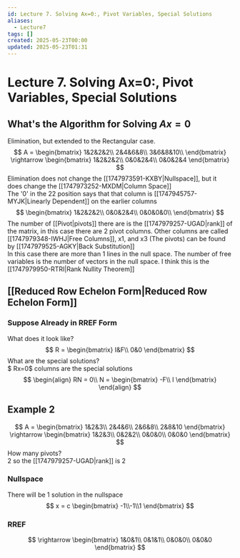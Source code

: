 ```yaml
---
id: Lecture 7. Solving Ax=0:, Pivot Variables, Special Solutions
aliases:
  - Lecture7
tags: []
created: 2025-05-23T00:00
updated: 2025-05-23T01:31
---
```


# Lecture 7. Solving Ax=0:, Pivot Variables, Special Solutions
## What's the Algorithm for Solving $Ax=0$
Elimination, but extended to the Rectangular case.
$$
A = \begin{bmatrix}
1&2&2&2\\
2&4&6&8\\
3&6&8&10\\
\end{bmatrix} \rightarrow \begin{bmatrix}
1&2&2&2\\
0&0&2&4\\
0&0&2&4
\end{bmatrix}
$$
Elimination does not change the [[1747973591-KXBY|Nullspace]], but it does change the [[1747973252-MXDM|Column Space]]\
The '0' in the 22 position says that that column is [[1747945757-MYJK|Linearly Dependent]] on the earlier columns
$$
\begin{bmatrix}
1&2&2&2\\
0&0&2&4\\
0&0&0&0\\
\end{bmatrix}
$$
The number of [[Pivot|pivots]] there are is the [[1747979257-UGAD|rank]] of the matrix, in this case there are 2 pivot columns. Other columns are called [[1747979348-IWHJ|Free Columns]], x1, and x3 (The pivots) can be found by [[1747979525-AGKY|Back Substitution]]\
In this case there are more than 1 lines in the null space. The number of free variables is the number of vectors in the null space. I think this is the [[1747979950-RTRI|Rank Nullity Theorem]]
## [[Reduced Row Echelon Form|Reduced Row Echelon Form]]
### Suppose Already in RREF Form
What does it look like?
$$
R = \begin{bmatrix}
I&F\\
0&0
\end{bmatrix}
$$
What are the special solutions?\
$ Rx=0$ columns are the special solutions
$$
\begin{align}
RN = 0\\
N = \begin{bmatrix}
-F\\ I
\end{bmatrix}
\end{align}
$$
## Example 2
$$
A = \begin{bmatrix}
1&2&3\\
2&4&6\\
2&6&8\\
2&8&10
\end{bmatrix} \rightarrow \begin{bmatrix}
1&2&3\\
0&2&2\\
0&0&0\\
0&0&0
\end{bmatrix}
$$
How many pivots?\
2 so the [[1747979257-UGAD|rank]] is 2
### Nullspace
There will be 1 solution in the nullspace
$$
x = c \begin{bmatrix}
-1\\-1\\1
\end{bmatrix}
$$
### RREF
$$
\rightarrow \begin{bmatrix}
1&0&1\\
0&1&1\\
0&0&0\\
0&0&0
\end{bmatrix}
$$
